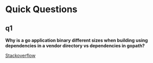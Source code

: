 # Quick Questions

## q1

__Why is a go application binary different sizes when building using dependencies in a vendor directory vs dependencies in gopath?__

[Stackoverflow](https://stackoverflow.com/questions/52240961/why-is-a-go-application-binary-different-sizes-when-building-using-dependencies)